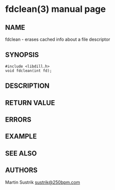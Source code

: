 # fdclean(3) manual page

## NAME

fdclean - erases cached info about a file descriptor

## SYNOPSIS

```
#include <libdill.h>
void fdclean(int fd);
```

## DESCRIPTION

## RETURN VALUE

## ERRORS

## EXAMPLE

## SEE ALSO

## AUTHORS

Martin Sustrik <sustrik@250bpm.com>

